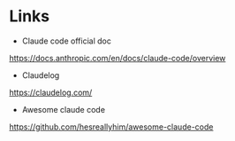 # Links

- Claude code official doc

<https://docs.anthropic.com/en/docs/claude-code/overview>

- Claudelog

<https://claudelog.com/>

- Awesome claude code

<https://github.com/hesreallyhim/awesome-claude-code>
